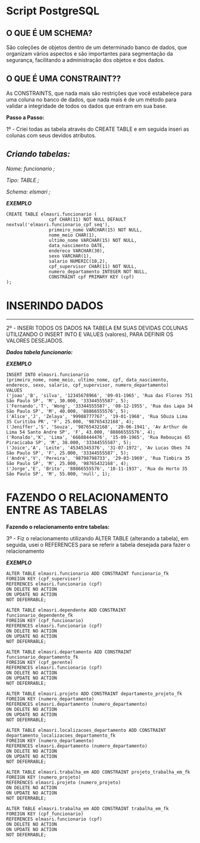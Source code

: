# Script PostgreSQL



## O QUE É UM SCHEMA?
São coleções de objetos dentro de um determinado banco de dados, que organizam vários aspectos e são importantes para segmentação da segurança, facilitando a administração dos objetos e dos dados.

## O QUE É UMA CONSTRAINT??


As CONSTRAINTS, que nada mais são restrições que você estabelece para uma coluna no banco de dados, que nada mais é de um método para validar a integridade de todos os dados que entram em sua base.



**Passo a Passo:**

1º - Criei todas as tabela através do CREATE TABLE e em seguida inseri as colunas com seus devidos atributos.

***Criando tabelas:***
---

*Nome:  funcionario ;*

*Tipo: TABLE ;*  

*Schema: elsmari ;*

***EXEMPLO***
```
CREATE TABLE elmasri.funcionario (
                cpf CHAR(11) NOT NULL DEFAULT nextval('elmasri.funcionario_cpf_seq'),
                primeiro_nome VARCHAR(15) NOT NULL,
                nome_meio CHAR(1),
                ultimo_nome VARCHAR(15) NOT NULL,
                data_nascimento DATE,
                endereco VARCHAR(30),
                sexo VARCHAR(1),
                salario NUMERIC(10,2),
                cpf_supervisor CHAR(11) NOT NULL,
                numero_departamento INTEGER NOT NULL,
                CONSTRAINT cpf PRIMARY KEY (cpf)
);

```


# INSERINDO DADOS 
---

2º - INSERI TODOS OS DADOS NA TABELA EM SUAS DEVIDAS COLUNAS UTILIZANDO O INSERT INTO E VALUES (valores), PARA DEFINIR OS VALORES DESEJADOS.



***Dados tabela funcionario:***

***EXEMPLO***
```
INSERT INTO elmasri.funcionario
(primeiro_nome, nome_meio, ultimo_nome, cpf, data_nascimento, endereco, sexo, salario, cpf_supervisor, numero_departamento)
VALUES
('joao','B', 'silva', '12345678966', '09-01-1965', 'Rua das Flores 751 São Paulo SP', 'M', 30.000, '33344555587', 5);
('Fernando','T', 'Wong', '33344555587', '08-12-1955', 'Rua das Lapa 34 São Paulo SP', 'M', 40.000, '88866555576', 5);
('Alice','J', 'Zelaya', '99988777767', '19-01-1968', 'Rua SOuza Lima 35 Curitiba PR', 'F', 25.000, '98765432168', 4);
('Jeniffer','S', 'Souza', '98765432168', '20-06-1941', 'Av Arthur de Lima 54 Santo Andre SP', 'F', 43.000, '88866555576', 4);
('Ronaldo','K', 'Lima', '66688444476', '15-09-1965', 'Rua Rebouças 65 Piracicaba SP', 'M', 38.000, '33344555587', 5);
('Joice','A', 'Leite', '45345345376', '31-07-1972', 'Av Lucas Obes 74 São Paulo SP', 'F', 25.000, '33344555587', 5);
('André','V', 'Pereira', '98798798733', '29-03-1969', 'Rua Timbira 35 São Paulo SP', 'M', 25.000, '98765432168', 4);
('Jorge','E', 'Brito', '88866555576', '10-11-1937', 'Rua do Horto 35 São Paulo SP', 'M', 55.000, 'null', 1);
```


# FAZENDO O RELACIONAMENTO ENTRE AS TABELAS

**Fazendo o relacionamento entre tabelas:**

3º - Fiz o relacionamento utilizando ALTER TABLE (alterando a tabela), em seguida, usei o REFERENCES para se referir a tabela desejada para fazer o relacionamento

***EXEMPLO***
```
ALTER TABLE elmasri.funcionario ADD CONSTRAINT funcionario_fk
FOREIGN KEY (cpf_supervisor)
REFERENCES elmasri.funcionario (cpf)
ON DELETE NO ACTION
ON UPDATE NO ACTION
NOT DEFERRABLE;

ALTER TABLE elmasri.dependente ADD CONSTRAINT funcionario_dependente_fk
FOREIGN KEY (cpf_funcionario)
REFERENCES elmasri.funcionario (cpf)
ON DELETE NO ACTION
ON UPDATE NO ACTION
NOT DEFERRABLE;

ALTER TABLE elmasri.departamento ADD CONSTRAINT funcionario_departamento_fk
FOREIGN KEY (cpf_gerente)
REFERENCES elmasri.funcionario (cpf)
ON DELETE NO ACTION
ON UPDATE NO ACTION
NOT DEFERRABLE;

ALTER TABLE elmasri.projeto ADD CONSTRAINT departamento_projeto_fk
FOREIGN KEY (numero_departamento)
REFERENCES elmasri.departamento (numero_departamento)
ON DELETE NO ACTION
ON UPDATE NO ACTION
NOT DEFERRABLE;

ALTER TABLE elmasri.localizacoes_departamento ADD CONSTRAINT departamento_localizacoes_departamento_fk
FOREIGN KEY (numero_departamento)
REFERENCES elmasri.departamento (numero_departamento)
ON DELETE NO ACTION
ON UPDATE NO ACTION
NOT DEFERRABLE;

ALTER TABLE elmasri.trabalha_em ADD CONSTRAINT projeto_trabalha_em_fk
FOREIGN KEY (numero_projeto)
REFERENCES elmasri.projeto (numero_projeto)
ON DELETE NO ACTION
ON UPDATE NO ACTION
NOT DEFERRABLE;

ALTER TABLE elmasri.trabalha_em ADD CONSTRAINT trabalha_em_fk
FOREIGN KEY (cpf_funcionario)
REFERENCES elmasri.funcionario (cpf)
ON DELETE NO ACTION
ON UPDATE NO ACTION
NOT DEFERRABLE;
```
